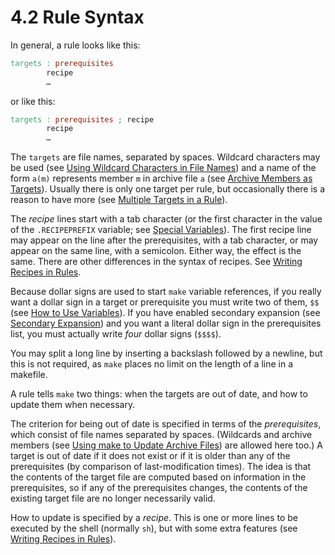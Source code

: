 # 4.2 Rule Syntax

In general, a rule looks like this:

```makefile
targets : prerequisites
        recipe
        …
```

or like this:

```makefile
targets : prerequisites ; recipe
        recipe
        …
```

The `targets` are file names, separated by spaces.
Wildcard characters may be used (see [Using Wildcard Characters in File Names](./wildcards)) and a name of the form `a(m)` represents member `m` in archive file `a` (see [Archive Members as Targets](./archive-members)).
Usually there is only one target per rule, but occasionally there is a reason to have more (see [Multiple Targets in a Rule](./multiple-targets)).

The _recipe_ lines start with a tab character (or the first character in the value of the `.RECIPEPREFIX` variable;
see [Special Variables](./special-variables)).
The first recipe line may appear on the line after the prerequisites, with a tab character, or may appear on the same line, with a semicolon.
Either way, the effect is the same.
There are other differences in the syntax of recipes.
See [Writing Recipes in Rules](./recipes).

Because dollar signs are used to start `make` variable references, if you really want a dollar sign in a target or prerequisite you must write two of them, `$$` (see [How to Use Variables](./using-variables)).
If you have enabled secondary expansion (see [Secondary Expansion](./secondary-expansion)) and you want a literal dollar sign in the prerequisites list, you must actually write _four_ dollar signs (`$$$$`).

You may split a long line by inserting a backslash followed by a newline, but this is not required, as `make` places no limit on the length of a line in a makefile.

A rule tells `make` two things: when the targets are out of date, and how to update them when necessary.

The criterion for being out of date is specified in terms of the _prerequisites_, which consist of file names separated by spaces.
(Wildcards and archive members (see [Using make to Update Archive Files](./archives)) are allowed here too.)
A target is out of date if it does not exist or if it is older than any of the prerequisites (by comparison of last-modification times).
The idea is that the contents of the target file are computed based on information in the prerequisites, so if any of the prerequisites changes, the contents of the existing target file are no longer necessarily valid.

How to update is specified by a _recipe_.
This is one or more lines to be executed by the shell (normally `sh`), but with some extra features (see [Writing Recipes in Rules](./recipes)).

